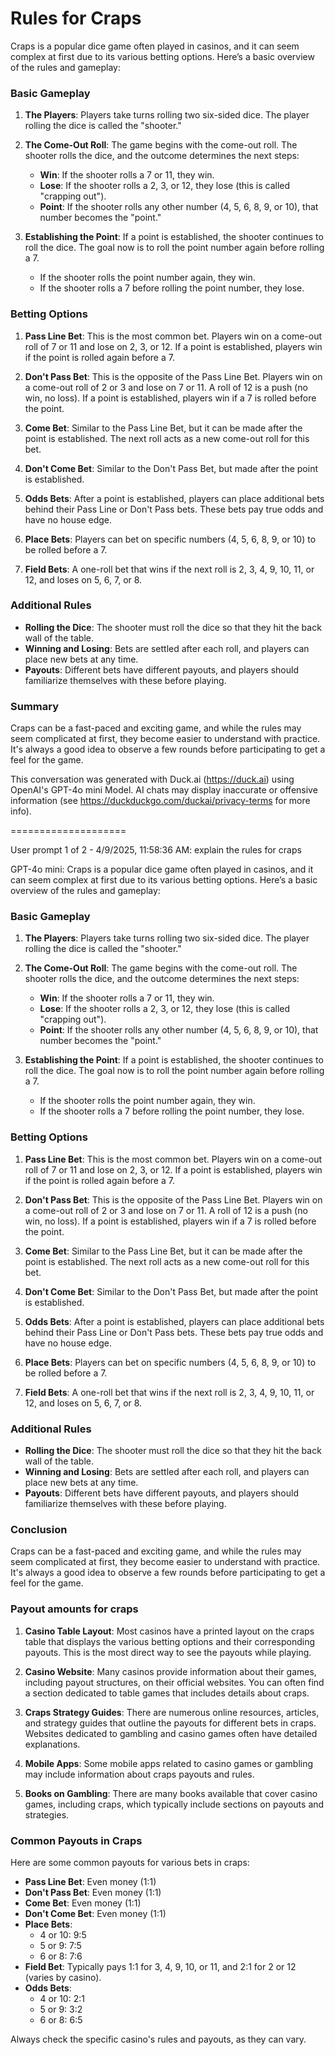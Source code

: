 ﻿# Rules for Craps

Craps is a popular dice game often played in casinos, and it can seem complex at first due to its various betting options. Here’s a basic overview of the rules and gameplay:

### Basic Gameplay

1. **The Players**: Players take turns rolling two six-sided dice. The player rolling the dice is called the "shooter."

2. **The Come-Out Roll**: The game begins with the come-out roll. The shooter rolls the dice, and the outcome determines the next steps:

   - **Win**: If the shooter rolls a 7 or 11, they win.
   - **Lose**: If the shooter rolls a 2, 3, or 12, they lose (this is called "crapping out").
   - **Point**: If the shooter rolls any other number (4, 5, 6, 8, 9, or 10), that number becomes the "point."

3. **Establishing the Point**: If a point is established, the shooter continues to roll the dice. The goal now is to roll the point number again before rolling a 7.
   - If the shooter rolls the point number again, they win.
   - If the shooter rolls a 7 before rolling the point number, they lose.

### Betting Options

1. **Pass Line Bet**: This is the most common bet. Players win on a come-out roll of 7 or 11 and lose on 2, 3, or 12. If a point is established, players win if the point is rolled again before a 7.

2. **Don't Pass Bet**: This is the opposite of the Pass Line Bet. Players win on a come-out roll of 2 or 3 and lose on 7 or 11. A roll of 12 is a push (no win, no loss). If a point is established, players win if a 7 is rolled before the point.

3. **Come Bet**: Similar to the Pass Line Bet, but it can be made after the point is established. The next roll acts as a new come-out roll for this bet.

4. **Don't Come Bet**: Similar to the Don't Pass Bet, but made after the point is established.

5. **Odds Bets**: After a point is established, players can place additional bets behind their Pass Line or Don't Pass bets. These bets pay true odds and have no house edge.

6. **Place Bets**: Players can bet on specific numbers (4, 5, 6, 8, 9, or 10) to be rolled before a 7.

7. **Field Bets**: A one-roll bet that wins if the next roll is 2, 3, 4, 9, 10, 11, or 12, and loses on 5, 6, 7, or 8.

### Additional Rules

- **Rolling the Dice**: The shooter must roll the dice so that they hit the back wall of the table.
- **Winning and Losing**: Bets are settled after each roll, and players can place new bets at any time.
- **Payouts**: Different bets have different payouts, and players should familiarize themselves with these before playing.

### Summary

Craps can be a fast-paced and exciting game, and while the rules may seem complicated at first, they become easier to understand with practice. It's always a good idea to observe a few rounds before participating to get a feel for the game.

This conversation was generated with Duck.ai (https://duck.ai) using OpenAI's GPT-4o mini Model. AI chats may display inaccurate or offensive information (see https://duckduckgo.com/duckai/privacy-terms for more info).

====================

User prompt 1 of 2 - 4/9/2025, 11:58:36 AM:
explain the rules for craps

GPT-4o mini:
Craps is a popular dice game often played in casinos, and it can seem complex at first due to its various betting options. Here’s a basic overview of the rules and gameplay:

### Basic Gameplay

1. **The Players**: Players take turns rolling two six-sided dice. The player rolling the dice is called the "shooter."

2. **The Come-Out Roll**: The game begins with the come-out roll. The shooter rolls the dice, and the outcome determines the next steps:
   - **Win**: If the shooter rolls a 7 or 11, they win.
   - **Lose**: If the shooter rolls a 2, 3, or 12, they lose (this is called "crapping out").
   - **Point**: If the shooter rolls any other number (4, 5, 6, 8, 9, or 10), that number becomes the "point."

3. **Establishing the Point**: If a point is established, the shooter continues to roll the dice. The goal now is to roll the point number again before rolling a 7.
   - If the shooter rolls the point number again, they win.
   - If the shooter rolls a 7 before rolling the point number, they lose.

### Betting Options

1. **Pass Line Bet**: This is the most common bet. Players win on a come-out roll of 7 or 11 and lose on 2, 3, or 12. If a point is established, players win if the point is rolled again before a 7.

2. **Don't Pass Bet**: This is the opposite of the Pass Line Bet. Players win on a come-out roll of 2 or 3 and lose on 7 or 11. A roll of 12 is a push (no win, no loss). If a point is established, players win if a 7 is rolled before the point.

3. **Come Bet**: Similar to the Pass Line Bet, but it can be made after the point is established. The next roll acts as a new come-out roll for this bet.

4. **Don't Come Bet**: Similar to the Don't Pass Bet, but made after the point is established.

5. **Odds Bets**: After a point is established, players can place additional bets behind their Pass Line or Don't Pass bets. These bets pay true odds and have no house edge.

6. **Place Bets**: Players can bet on specific numbers (4, 5, 6, 8, 9, or 10) to be rolled before a 7.

7. **Field Bets**: A one-roll bet that wins if the next roll is 2, 3, 4, 9, 10, 11, or 12, and loses on 5, 6, 7, or 8.

### Additional Rules

- **Rolling the Dice**: The shooter must roll the dice so that they hit the back wall of the table.
- **Winning and Losing**: Bets are settled after each roll, and players can place new bets at any time.
- **Payouts**: Different bets have different payouts, and players should familiarize themselves with these before playing.

### Conclusion

Craps can be a fast-paced and exciting game, and while the rules may seem complicated at first, they become easier to understand with practice. It's always a good idea to observe a few rounds before participating to get a feel for the game.

### Payout amounts for craps

1. **Casino Table Layout**: Most casinos have a printed layout on the craps table that displays the various betting options and their corresponding payouts. This is the most direct way to see the payouts while playing.

2. **Casino Website**: Many casinos provide information about their games, including payout structures, on their official websites. You can often find a section dedicated to table games that includes details about craps.

3. **Craps Strategy Guides**: There are numerous online resources, articles, and strategy guides that outline the payouts for different bets in craps. Websites dedicated to gambling and casino games often have detailed explanations.

4. **Mobile Apps**: Some mobile apps related to casino games or gambling may include information about craps payouts and rules.

5. **Books on Gambling**: There are many books available that cover casino games, including craps, which typically include sections on payouts and strategies.

### Common Payouts in Craps

Here are some common payouts for various bets in craps:

- **Pass Line Bet**: Even money (1:1)
- **Don't Pass Bet**: Even money (1:1)
- **Come Bet**: Even money (1:1)
- **Don't Come Bet**: Even money (1:1)
- **Place Bets**:
  - 4 or 10: 9:5
  - 5 or 9: 7:5
  - 6 or 8: 7:6
- **Field Bet**: Typically pays 1:1 for 3, 4, 9, 10, or 11, and 2:1 for 2 or 12 (varies by casino).
- **Odds Bets**: 
  - 4 or 10: 2:1
  - 5 or 9: 3:2
  - 6 or 8: 6:5

Always check the specific casino's rules and payouts, as they can vary.
